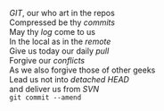 <p><em>GIT</em>, our who art in the repos<br />
Compressed be thy <em>commits</em><br />
May thy <em>log</em> come to us<br />
In the local as in the <em>remote</em><br />
Give us today our daily <em>pull</em><br />
Forgive our <em>conflicts</em><br />
As we also forgive those of other geeks<br />
Lead us not into <em>detached HEAD</em><br />
and deliver us from <em>SVN</em><br />
<code>git commit --amend</code></p>

